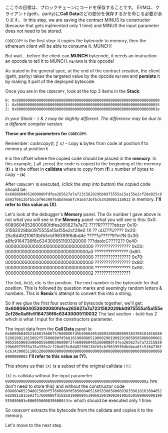 ここでの目標は、ブロックチェーンにコードを保存することです。 EVMは、クライアント(geth、parity)に**Call Data**のどの部分を保存するかを命じる必要があります。   In this step, we are saving the contract MINUS its constructor (because that gets inplmented only 1 time) and MINUS the input parameter does not need to be stored.

`CODECOPY` is the first step: it copies the bytecode to memory, then the ethereum client will be able to consume it.  MUNCH!

But wait... before the client can **MUNCH**  bytecode, it needs an instruction - an opcode to tell it to MUNCH. `RETURN` is this opcode!

As stated in the general spec, at the end of the contract creation, the client (geth, parity) takes the targeted value by the opcode `RETURN` and **persists** it by making it part of the deployed bytecode.

Once you are in the `CODECOPY`, look at the top 3 items in the **Stack**:

`0: 0x0000000000000000000000000000000000000000000000000000000000000000`
`1: 0x0000000000000000000000000000000000000000000000000000000000000055`
`2: 0x000000000000000000000000000000000000000000000000000000000000003e`

_In your Stack - `1` & `2` may be slightly different.  The difference may be due to a different compiler version._

**These are the parameters for `CODECOPY`.**

Remember: _codecopy(t, f, s)_ - copy **s** bytes from code at position **f** to memory at position **t**

`0` is the offset where the copied code should be placed in the **memory**. In this example, ( all zeros) the code is copied to the beginning of the memory. (**t**)
`1` is the offset in **calldata** where to copy from (**f**)
`2` number of bytes to copy - (**s**)

After `CODECOPY` is executed, (click the _step into_ button) the copied code should be:
`0x6080604052600080fdfea265627a7a7231582029bb0975555a15a155e2cf28e025c8d492f0613bfb5cbf96399f6dbd4ea6fc9164736f6c63430005110032` in memory.  **I'll refer to this value as (X)**.

Let's look at the debugger's **Memory** panel.
The 0x number I gave above is not what you will see in the **Memory** panel -what you will see is this:
0x0: 6080604052600080fdfea265627a7a72 ????R??????ebzzr
0x10: 31582029bb0975555a15a155e2cf28e0 1X ?? uUZ??U????
0x20: 25c8d492f0613bfb5cbf96399f6dbd4e ?????a?????9?m?N
0x30: a6fc9164736f6c634300051100320000 ???dsolcC????2??
0x40: 00000000000000000000000000000000 ????????????????
0x50: 000000000000000000000000000000a0 ???????????????
0x60: 00000000000000000000000000000000 ????????????????
0x70: 00000000000000000000000000000000 ????????????????
0x80: 00000000000000000000000000000000 ????????????????
0x90: 00000000000000000000000000000002 ????????????????

The `0x0`, `0x10`, etc is the position. The next number is the bytecode for that position.  This is followed by question marks and seemingly random letters & numbers.  This is **Remix**'s attempt to convert this into a string.

So if we glue the first four sections of bytecode together, we'll get:
**0x6080604052600080fdfea265627a7a7231582029bb0975555a15a155e2cf28e0a6fc9164736f6c63430005110032**  The last section - `0x90` has 2 which is what I input for the constructors parameter.

The input data from the **Call Data** panel is:
`0x6080604052348015600f57600080fd5b506040516093380380609383398181016040526020811015602f57600080fd5b81019080805190602001909291905050508060008190555050603e8060556000396000f3fe6080604052600080fdfea265627a7a7231582029bb0975555a15a155e2cf28e025c8d492f0613bfb5cbf96399f6dbd4ea6fc9164736f6c634300051100320000000000000000000000000000000000000000000000000000000000000002`
**I'll refer to this value as (Y).**

This shows us that `(X)` is a subset of the original calldata `(Y)`:

`(X)` is calldata without the input parameter `0000000000000000000000000000000000000000000000000000000000000002` (we don't need to store this)
and without the constructor code `6080604052348015600f57600080fd5b506040516093380380609383398181016040526020811015602f57600080fd5b81019080805190602001909291905050508060008190555050603e8060556000396000f3fe` which should be executed only 1 time.

So `CODECOPY` extracts the bytecode from the calldata and copies it to the memory.

Let's move to the next step.
